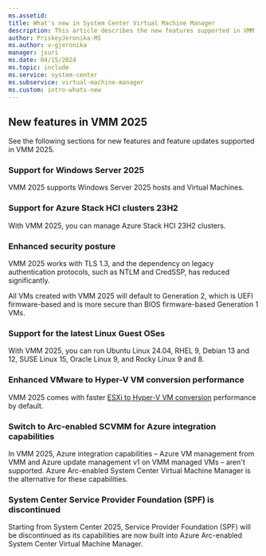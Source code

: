 ```yaml
---
ms.assetid:
title: What's new in System Center Virtual Machine Manager
description: This article describes the new features supported in VMM
author: PriskeyJeronika-MS
ms.author: v-gjeronika
manager: jsuri
ms.date: 04/15/2024
ms.topic: include
ms.service: system-center
ms.subservice: virtual-machine-manager
ms.custom: intro-whats-new
---
```


## New features in VMM 2025

See the following sections for new features and feature updates supported in VMM 2025.

### Support for Windows Server 2025

VMM 2025 supports Windows Server 2025 hosts and Virtual Machines.

### Support for Azure Stack HCI clusters 23H2

With VMM 2025, you can manage Azure Stack HCI 23H2 clusters.

### Enhanced security posture

VMM 2025 works with TLS 1.3, and the dependency on legacy authentication protocols, such as NTLM and CredSSP, has reduced significantly.

All VMs created with VMM 2025 will default to Generation 2, which is UEFI firmware-based and is more secure than BIOS firmware-based Generation 1 VMs.

### Support for the latest Linux Guest OSes

With VMM 2025, you can run Ubuntu Linux 24.04, RHEL 9, Debian 13 and 12, SUSE Linux 15, Oracle Linux 9, and Rocky Linux 9 and 8.

### Enhanced VMware to Hyper-V VM conversion performance

VMM 2025 comes with faster [ESXi to Hyper-V VM conversion](../vmm/vm-convert-vmware.md) performance by default.

### Switch to Arc-enabled SCVMM for Azure integration capabilities

In VMM 2025, Azure integration capabilities – Azure VM management from VMM and Azure update management v1 on VMM managed VMs – aren't supported. Azure Arc-enabled System Center Virtual Machine Manager is the alternative for these capabilities.

### System Center Service Provider Foundation (SPF) is discontinued

Starting from System Center 2025, Service Provider Foundation (SPF) will be discontinued as its capabilities are now built into Azure Arc-enabled System Center Virtual Machine Manager.
